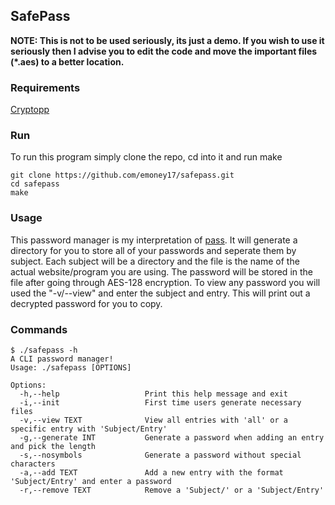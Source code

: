 ## SafePass
**NOTE: This is not to be used seriously, its just a demo. If you wish to use it seriously then I advise you to edit the code and move the important files (*.aes) to a better location.**
### Requirements
[Cryptopp](https://github.com/weidai11/cryptopp)
### Run
To run this program simply clone the repo, cd into it and run make
 ```
 git clone https://github.com/emoney17/safepass.git
 cd safepass
 make
 ```
### Usage
This password manager is my interpretation of [pass](https://www.passwordstore.org/).
It will generate a directory for you to store all of your passwords and seperate them by subject. Each subject will be a directory and the file is the name of the actual website/program you are using. The password will be stored in the file after going through AES-128 encryption. To view any password you will used the "-v/--view" and enter the subject and entry. This will print out a decrypted password for you to copy.
### Commands
```
$ ./safepass -h
A CLI password manager!
Usage: ./safepass [OPTIONS]

Options:
  -h,--help                   Print this help message and exit
  -i,--init                   First time users generate necessary files
  -v,--view TEXT              View all entries with 'all' or a specific entry with 'Subject/Entry'
  -g,--generate INT           Generate a password when adding an entry and pick the length
  -s,--nosymbols              Generate a password without special characters
  -a,--add TEXT               Add a new entry with the format 'Subject/Entry' and enter a password
  -r,--remove TEXT            Remove a 'Subject/' or a 'Subject/Entry'
```
